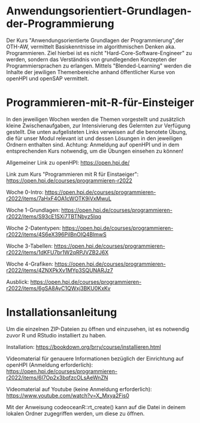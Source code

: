 # Anwendungsorientiert-Grundlagen-der-Programmierung

Der Kurs "Anwendungsorientierte Grundlagen der Programmierung",der OTH-AW, vermittelt Basiskenntnisse im algorithmischen Denken aka. Programmieren.
Ziel hierbei ist es nicht "Hard-Core-Software-Engineer" zu werden, sondern das Verständnis von grundlegenden Konzepten der Programmiersprachen zu erlangen.
Mittels "Blended-Learning" werden die Inhalte der jewiligen Themenbereiche anhand öffentlicher Kurse von openHPI und openSAP vermittelt.

# Programmieren-mit-R-für-Einsteiger

In den jeweiligen Wochen werden die Themen vorgestellt und zusätzlich kleine Zwischenaufgaben, zur Intensivierung des Gelernten zur Verfügung gestellt.
Die unten aufgelisteten Links verweisen auf die benotete Übung, die für unser Modul relevant ist und dessen Lösungen in den jeweiligen Ordnern enthalten sind.
Achtung: Anmeldung auf openHPI und in dem entsprechenden Kurs notwendig, um die Übungen einsehen zu können!

Allgemeiner Link zu openHPI: https://open.hpi.de/

Link zum Kurs "Programmieren mit R für Einstaeiger": https://open.hpi.de/courses/programmieren-r2022

Woche 0-Intro: https://open.hpi.de/courses/programmieren-r2022/items/7aHxF4OA1cWOTK9iVxMwuL

Woche 1-Grundlagen: https://open.hpi.de/courses/programmieren-r2022/items/S93cE1SXi7TBTNbyz5lqq

Woche 2-Datentypen: https://open.hpi.de/courses/programmieren-r2022/items/4S6eX396PilBnOlQ4BlmwS

Woche 3-Tabellen: https://open.hpi.de/courses/programmieren-r2022/items/1dKFU7br1W2qRPJVZB2J6X

Woche 4-Grafiken: https://open.hpi.de/courses/programmieren-r2022/items/4ZNXPkXv1MYp3SQUNARJz7

Ausblick: https://open.hpi.de/courses/programmieren-r2022/items/6gSA8AyC1QWxj3BKU0KxKv

# Installationsanleitung

Um die einzelnen ZIP-Dateien zu öffnen und einzusehen, ist es notwendig zuvor R und RStudio installiert zu haben.

Installation: 
https://bookdown.org/brry/course/installieren.html

Videomaterial für genauere Informationen bezüglich der Einrichtung auf openHPI (Anmeldung erforderlich): 
https://open.hpi.de/courses/programmieren-r2022/items/6I7Op2x3bqfzcOLsAeWnZN

Videomaterial auf Youtube (keine Anmeldung erforderlich): 
https://www.youtube.com/watch?v=X_Mxya2Fis0

Mit der Anweisung codeoceanR::rt_create() kann auf die Datei in deinem lokalen Ordner zugegriffen werden, um diese zu öffnen.
